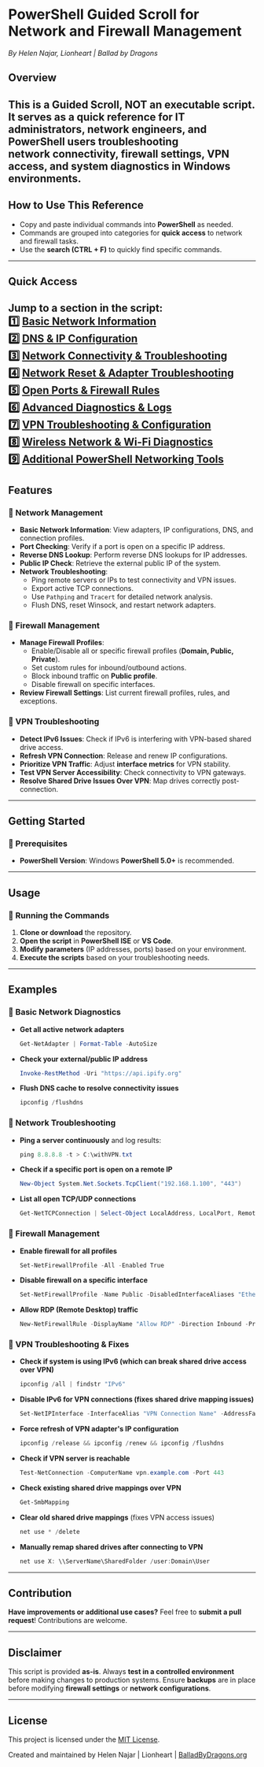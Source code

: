 # **PowerShell Guided Scroll for Network and Firewall Management**  
*By Helen Najar, Lionheart | Ballad by Dragons*
## **Overview**
 **This is a Guided Scroll, NOT an executable script.** 
It serves as a quick reference for IT administrators, network engineers, and PowerShell users troubleshooting  
network connectivity, firewall settings, VPN access, and system diagnostics in Windows environments.
---
## How to Use This Reference  
- Copy and paste individual commands into **PowerShell** as needed.  
- Commands are grouped into categories for **quick access** to network and firewall tasks.  
- Use the **search (CTRL + F)** to quickly find specific commands.  

---
## Quick Access  
Jump to a section in the script:  
1️⃣ [Basic Network Information](https://github.com/balladbydragons/powershell-guided-scrolls/blob/main/Network-GuidedScroll/Network-GuidedScroll.ps1#L5)  
2️⃣ [DNS & IP Configuration](https://github.com/balladbydragons/powershell-guided-scrolls/blob/main/Network-GuidedScroll/Network-GuidedScroll.ps1#L7)  
3️⃣ [Network Connectivity & Troubleshooting](https://github.com/balladbydragons/powershell-guided-scrolls/blob/main/Network-GuidedScroll/Network-GuidedScroll.ps1#L22)  
4️⃣ [Network Reset & Adapter Troubleshooting](https://github.com/balladbydragons/powershell-guided-scrolls/blob/main/Network-GuidedScroll/Network-GuidedScroll.ps1#L34)  
5️⃣ [Open Ports & Firewall Rules](https://github.com/balladbydragons/powershell-guided-scrolls/blob/main/Network-GuidedScroll/Network-GuidedScroll.ps1#L44)  
6️⃣ [Advanced Diagnostics & Logs](https://github.com/balladbydragons/powershell-guided-scrolls/blob/main/Network-GuidedScroll/Network-GuidedScroll.ps1#L56)  
7️⃣ [VPN Troubleshooting & Configuration](https://github.com/balladbydragons/powershell-guided-scrolls/blob/main/Network-GuidedScroll/Network-GuidedScroll.ps1#L64)  
8️⃣ [Wireless Network & Wi-Fi Diagnostics](https://github.com/balladbydragons/powershell-guided-scrolls/blob/main/Network-GuidedScroll/Network-GuidedScroll.ps1#L82)  
9️⃣ [Additional PowerShell Networking Tools](https://github.com/balladbydragons/powershell-guided-scrolls/blob/main/Network-GuidedScroll/Network-GuidedScroll.ps1#L88)  
---

## **Features**  

### **🔹 Network Management**  
- **Basic Network Information**: View adapters, IP configurations, DNS, and connection profiles.  
- **Port Checking**: Verify if a port is open on a specific IP address.  
- **Reverse DNS Lookup**: Perform reverse DNS lookups for IP addresses.  
- **Public IP Check**: Retrieve the external public IP of the system.  
- **Network Troubleshooting**:  
  - Ping remote servers or IPs to test connectivity and VPN issues.  
  - Export active TCP connections.  
  - Use `Pathping` and `Tracert` for detailed network analysis.  
  - Flush DNS, reset Winsock, and restart network adapters.  

### **🔹 Firewall Management**  
- **Manage Firewall Profiles**:  
  - Enable/Disable all or specific firewall profiles (**Domain, Public, Private**).  
  - Set custom rules for inbound/outbound actions.  
  - Block inbound traffic on **Public profile**.  
  - Disable firewall on specific interfaces.  
- **Review Firewall Settings**: List current firewall profiles, rules, and exceptions.  

### **🔹 VPN Troubleshooting**  
- **Detect IPv6 Issues**: Check if IPv6 is interfering with VPN-based shared drive access.  
- **Refresh VPN Connection**: Release and renew IP configurations.  
- **Prioritize VPN Traffic**: Adjust **interface metrics** for VPN stability.  
- **Test VPN Server Accessibility**: Check connectivity to VPN gateways.  
- **Resolve Shared Drive Issues Over VPN**: Map drives correctly post-connection.  

---

## **Getting Started**  

### **🔹 Prerequisites**  
- **PowerShell Version**: Windows **PowerShell 5.0+** is recommended.

---

## **Usage**  

### **🔹 Running the Commands**  
1. **Clone or download** the repository.  
2. **Open the script** in **PowerShell ISE** or **VS Code**.  
3. **Modify parameters** (IP addresses, ports) based on your environment.  
4. **Execute the scripts** based on your troubleshooting needs.  

---

## **Examples**  

### **🔹 Basic Network Diagnostics**  
- **Get all active network adapters**  
  ```powershell
  Get-NetAdapter | Format-Table -AutoSize
  ```

- **Check your external/public IP address**  
  ```powershell
  Invoke-RestMethod -Uri "https://api.ipify.org"
  ```

- **Flush DNS cache to resolve connectivity issues**  
  ```powershell
  ipconfig /flushdns
  ```

### **🔹 Network Troubleshooting**  
- **Ping a server continuously** and log results:  
  ```powershell
  ping 8.8.8.8 -t > C:\withVPN.txt
  ```

- **Check if a specific port is open on a remote IP**  
  ```powershell
  New-Object System.Net.Sockets.TcpClient("192.168.1.100", "443")
  ```

- **List all open TCP/UDP connections**  
  ```powershell
  Get-NetTCPConnection | Select-Object LocalAddress, LocalPort, RemoteAddress, RemotePort, State | Format-Table -AutoSize
  ```

### **🔹 Firewall Management**  
- **Enable firewall for all profiles**  
  ```powershell
  Set-NetFirewallProfile -All -Enabled True
  ```

- **Disable firewall on a specific interface**  
  ```powershell
  Set-NetFirewallProfile -Name Public -DisabledInterfaceAliases "Ethernet1"
  ```

- **Allow RDP (Remote Desktop) traffic**  
  ```powershell
  New-NetFirewallRule -DisplayName "Allow RDP" -Direction Inbound -Protocol TCP -LocalPort 3389 -Action Allow
  ```

### **🔹  VPN Troubleshooting & Fixes**  
- **Check if system is using IPv6 (which can break shared drive access over VPN)**  
  ```powershell
  ipconfig /all | findstr "IPv6"
  ```

- **Disable IPv6 for VPN connections (fixes shared drive mapping issues)**  
  ```powershell
  Set-NetIPInterface -InterfaceAlias "VPN Connection Name" -AddressFamily IPv6 -Dhcp Disabled
  ```

- **Force refresh of VPN adapter's IP configuration**  
  ```powershell
  ipconfig /release && ipconfig /renew && ipconfig /flushdns
  ```

- **Check if VPN server is reachable**  
  ```powershell
  Test-NetConnection -ComputerName vpn.example.com -Port 443
  ```

- **Check existing shared drive mappings over VPN**  
  ```powershell
  Get-SmbMapping
  ```

- **Clear old shared drive mappings** (fixes VPN access issues)  
  ```powershell
  net use * /delete
  ```

- **Manually remap shared drives after connecting to VPN**  
  ```powershell
  net use X: \\ServerName\SharedFolder /user:Domain\User
  ```

---

## **Contribution**  
**Have improvements or additional use cases?** Feel free to **submit a pull request**! Contributions are welcome.  

---

## **Disclaimer**  
This script is provided **as-is**. Always **test in a controlled environment** before making changes to production systems. Ensure **backups** are in place before modifying **firewall settings** or **network configurations**.  

---

## **License**  
This project is licensed under the [MIT License](https://github.com/balladbydragons/Powershell-Guided-Scrolls/blob/main/LICENSE.md).

Created and maintained by Helen Najar | Lionheart | [BalladByDragons.org](https://www.balladbydragons.org)